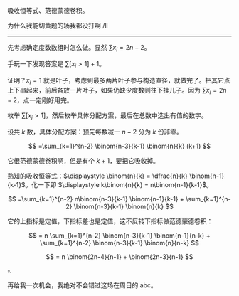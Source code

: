 吸收恒等式、范德蒙德卷积。

为什么我能切黄题的场我都没打啊 /ll

------------------------

先考虑确定度数数组时怎么做。显然 $\sum x_i = 2n-2$。

手玩一下发现答案是 $\sum [x_i > 1] + 1$。

证明？$x_i=1$ 就是叶子，考虑到最多两片叶子参与构造直径，就做完了。把其它点上下串起来，前后各放一片叶子，如果仍缺少度数则往下挂儿子。因为 $\sum x_i=2n-2$，点一定刚好用完。

枚举 $\sum [x_i>1]$，然后枚举具体分配方案，最后在总数中选出有值的数字。

设共 $k$ 数，具体分配方案：预先每数减一 $n-2$ 分为 $k$ 份非零。

$$
=\sum_{k=1}^{n-2} \binom{n-3}{k-1} \binom{n}{k} (k+1) 
$$

它很范德蒙德卷积啊，但是有个 $k+1$，要把它吸收掉。

熟知的吸收恒等式：$\displaystyle \binom{n}{k} = \dfrac{n}{k} \binom{n-1}{k-1}$。化一下即 $\displaystyle  k\binom{n}{k} = n\binom{n-1}{k-1}$。

$$
=\sum_{k=1}^{n-2} n\binom{n-3}{k-1} \binom{n-1}{k-1} + \sum_{k=1}^{n-2} \binom{n-3}{k-1} \binom{n}{k}
$$

它的上指标是定值，下指标差也是定值，这不反转下指标做范德蒙德卷积：

$$
= n \sum_{k=1}^{n-2} \binom{n-3}{k-1} \binom{n-1}{n-k} + \sum_{k=1}^{n-2} \binom{n-3}{k-1} \binom{n}{n-k} 
$$

$$
= n \binom{2n-4}{n-1} + \binom{2n-3}{n-1}
$$

$\square$.

再给我一次机会，我绝对不会错过这场在周日的 abc。